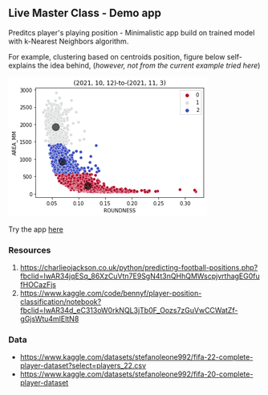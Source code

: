 ## Live Master Class - Demo app 

Preditcs player's playing position - Minimalistic app build on trained model with k-Nearest Neighbors algorithm. 

For example, clustering based on centroids position, figure below self-explains the idea behind, (*however, not from the current example tried here*)

![demo](https://github.com/avrabyt/technble-demo/blob/main/Resources/demo.png)

Try the app [here](https://avrabyt-technble-demo-demo-4t709i.streamlitapp.com/) 

### Resources
1. https://charlieojackson.co.uk/python/predicting-football-positions.php?fbclid=IwAR34jqESq_86XzCuVtn7E9SgN4t3nQHhQMWscpjvrthagEG0fufHOCazFjs
2. https://www.kaggle.com/code/bennyf/player-position-classification/notebook?fbclid=IwAR34d_eC313oW0rkNQL3jTb0F_Oozs7zGuVwCCWatZf-gGjsWtu4mlEltN8

### Data 
- https://www.kaggle.com/datasets/stefanoleone992/fifa-22-complete-player-dataset?select=players_22.csv
- https://www.kaggle.com/datasets/stefanoleone992/fifa-20-complete-player-dataset

